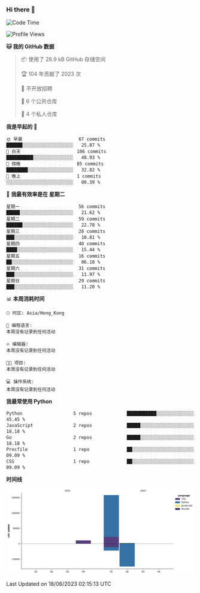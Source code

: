 ### Hi there 👋

<!--
**Mrzqd/Mrzqd** is a ✨ _special_ ✨ repository because its `README.md` (this file) appears on your GitHub profile.

Here are some ideas to get you started:

- 🔭 I’m currently working on ...
- 🌱 I’m currently learning ...
- 👯 I’m looking to collaborate on ...
- 🤔 I’m looking for help with ...
- 💬 Ask me about ...
- 📫 How to reach me: ...
- 😄 Pronouns: ...
- ⚡ Fun fact: ...
-->
<!--START_SECTION:waka-->
![Code Time](http://img.shields.io/badge/Code%20Time-110%20hrs%2048%20mins-blue)

![Profile Views](http://img.shields.io/badge/%E4%B8%AA%E4%BA%BA%E8%B5%84%E6%96%99%E8%A7%82%E7%9C%8B%E6%AC%A1%E6%95%B0-4-blue)

**🐱 我的 GitHub 数据** 

> 📦  使用了 28.9 kB GitHub 存储空间 
 > 
> 🏆 104 年贡献了 2023 次
 > 
> 🚫 不开放招聘
 > 
> 📜 6 个公共仓库 
 > 
> 🔑 4 个私人仓库 
 > 
**我是早起的 🐤** 

```text
🌞 早晨                     67 commits          ██████░░░░░░░░░░░░░░░░░░░   25.87 % 
🌆 白天                     106 commits         ██████████░░░░░░░░░░░░░░░   40.93 % 
🌃 傍晚                     85 commits          ████████░░░░░░░░░░░░░░░░░   32.82 % 
🌙 晚上                     1 commits           ░░░░░░░░░░░░░░░░░░░░░░░░░   00.39 % 
```
📅 **我最有效率是在 星期二** 

```text
星期一                      56 commits          █████░░░░░░░░░░░░░░░░░░░░   21.62 % 
星期二                      59 commits          ██████░░░░░░░░░░░░░░░░░░░   22.78 % 
星期三                      28 commits          ███░░░░░░░░░░░░░░░░░░░░░░   10.81 % 
星期四                      40 commits          ████░░░░░░░░░░░░░░░░░░░░░   15.44 % 
星期五                      16 commits          ██░░░░░░░░░░░░░░░░░░░░░░░   06.18 % 
星期六                      31 commits          ███░░░░░░░░░░░░░░░░░░░░░░   11.97 % 
星期日                      29 commits          ███░░░░░░░░░░░░░░░░░░░░░░   11.20 % 
```


📊 **本周消耗时间** 

```text
🕑︎ 时区: Asia/Hong_Kong

💬 编程语言: 
本周没有记录到任何活动

🔥 编辑器: 
本周没有记录到任何活动

🐱‍💻 项目: 
本周没有记录到任何活动

💻 操作系统: 
本周没有记录到任何活动
```

**我最常使用 Python** 

```text
Python                   5 repos             ███████████░░░░░░░░░░░░░░   45.45 % 
JavaScript               2 repos             █████░░░░░░░░░░░░░░░░░░░░   18.18 % 
Go                       2 repos             █████░░░░░░░░░░░░░░░░░░░░   18.18 % 
Procfile                 1 repo              ██░░░░░░░░░░░░░░░░░░░░░░░   09.09 % 
CSS                      1 repo              ██░░░░░░░░░░░░░░░░░░░░░░░   09.09 % 
```



**时间线**

![Lines of Code chart](https://raw.githubusercontent.com/Mrzqd/Mrzqd/main/assets/bar_graph.png)


 Last Updated on 18/06/2023 02:15:13 UTC
<!--END_SECTION:waka-->
